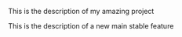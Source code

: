 This is the description of my amazing project

This is the description of a new main stable feature
